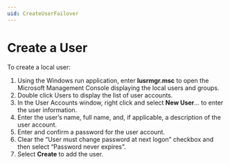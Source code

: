 ```yaml
---
uid: CreateUserFailover
---
```


# Create a User

To create a local user: 

1. Using the Windows run application, enter **lusrmgr.msc** to open the Microsoft Management Console displaying the local users and groups.
2. Double click Users to display the list of user accounts.
3. In the User Accounts window, right click and select **New User**... to enter the user information.
4. Enter the user’s name, full name, and, if applicable, a description of the user account.
5. Enter and confirm a password for the user account.
6. Clear the “User must change password at next logon” checkbox and then select “Password never expires”. 
7. Select **Create** to add the user. 
